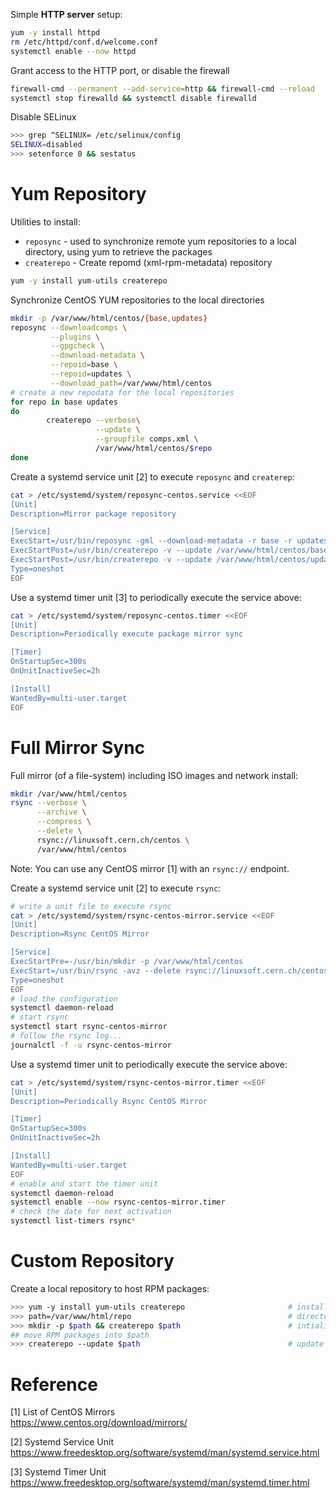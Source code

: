 Simple **HTTP server** setup:

```bash
yum -y install httpd
rm /etc/httpd/conf.d/welcome.conf
systemctl enable --now httpd
```

Grant access to the HTTP port, or disable the firewall 

```bash
firewall-cmd --permanent --add-service=http && firewall-cmd --reload
systemctl stop firewalld && systemctl disable firewalld
```

Disable SELinux

```bash
>>> grep ^SELINUX= /etc/selinux/config
SELINUX=disabled
>>> setenforce 0 && sestatus
```

# Yum Repository

Utilities to install:

* `reposync` - used to synchronize remote yum repositories to a 
  local directory, using yum to retrieve the packages
* `createrepo` - Create repomd (xml-rpm-metadata) repository

```bash
yum -y install yum-utils createrepo
```

Synchronize CentOS YUM repositories to the local directories

```bash
mkdir -p /var/www/html/centos/{base,updates}
reposync --downloadcomps \
         --plugins \
         --gpgcheck \
         --download-metadata \
         --repoid=base \
         --repoid=updates \
         --download_path=/var/www/html/centos
# create a new repodata for the local repositories
for repo in base updates
do
        createrepo --verbose\
                   --update \
                   --groupfile comps.xml \
                   /var/www/html/centos/$repo 
done
```

Create a systemd service unit [2] to execute `reposync` and `createrep`:

```bash
cat > /etc/systemd/system/reposync-centos.service <<EOF
[Unit]
Description=Mirror package repository

[Service]
ExecStart=/usr/bin/reposync -gml --download-metadata -r base -r updates -p /var/www/html/centos
ExecStartPost=/usr/bin/createrepo -v --update /var/www/html/centos/base -g comps.xml
ExecStartPost=/usr/bin/createrepo -v --update /var/www/html/centos/updates
Type=oneshot
EOF
```

Use a systemd timer unit [3] to periodically execute the service above:

```bash
cat > /etc/systemd/system/reposync-centos.timer <<EOF
[Unit]
Description=Periodically execute package mirror sync

[Timer]
OnStartupSec=300s
OnUnitInactiveSec=2h

[Install]
WantedBy=multi-user.target
EOF
``` 

# Full Mirror Sync

Full mirror (of a file-system) including ISO images and network install:

```bash
mkdir /var/www/html/centos
rsync --verbose \
      --archive \
      --compress \
      --delete \
      rsync://linuxsoft.cern.ch/centos \
      /var/www/html/centos
```

Note: You can use any CentOS mirror [1] with an `rsync://` endpoint.

Create a systemd service unit [2] to execute `rsync`:

```bash
# write a unit file to execute rsync
cat > /etc/systemd/system/rsync-centos-mirror.service <<EOF
[Unit]
Description=Rsync CentOS Mirror

[Service]
ExecStartPre=-/usr/bin/mkdir -p /var/www/html/centos
ExecStart=/usr/bin/rsync -avz --delete rsync://linuxsoft.cern.ch/centos /var/www/html/centos
Type=oneshot
EOF
# load the configuration
systemctl daemon-reload
# start rsync
systemctl start rsync-centos-mirror
# follow the rsync log...
journalctl -f -u rsync-centos-mirror
```

Use a systemd timer unit to periodically execute the service above:

```bash
cat > /etc/systemd/system/rsync-centos-mirror.timer <<EOF
[Unit]
Description=Periodically Rsync CentOS Mirror

[Timer]
OnStartupSec=300s
OnUnitInactiveSec=2h

[Install]
WantedBy=multi-user.target
EOF
# enable and start the timer unit
systemctl daemon-reload
systemctl enable --now rsync-centos-mirror.timer
# check the date for next activation
systemctl list-timers rsync*
```


# Custom Repository

Create a local repository to host RPM packages:

```bash
>>> yum -y install yum-utils createrepo                       # install the tools
>>> path=/var/www/html/repo                                   # directory holding the repository
>>> mkdir -p $path && createrepo $path                        # intialize the package repository
## move RPM packages into $path
>>> createrepo --update $path                                 # update once packages have been added
```

# Reference

[1] List of CentOS Mirrors  
<https://www.centos.org/download/mirrors/>

[2] Systemd Service Unit  
<https://www.freedesktop.org/software/systemd/man/systemd.service.html>

[3] Systemd Timer Unit  
<https://www.freedesktop.org/software/systemd/man/systemd.timer.html>
